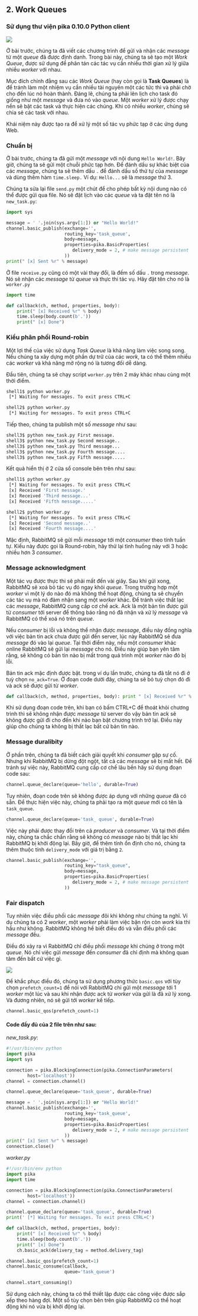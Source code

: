 ## 2. Work Queues

### Sử dụng thư viện pika 0.10.0 Python client

<img src="https://www.rabbitmq.com/img/tutorials/python-two.png" />

Ở bài trước, chúng ta đã viết các chương trình để gửi và nhận các *message* từ một *queue* đã được định danh. Trong bài này, chúng ta sẽ tạo một *Work Queue*, được sử dụng để phân tán các tác vụ cần nhiều thời gian xử lý giữa nhiều *worker* với nhau.

Mục đích chính đằng sau các *Work Queue* (hay còn gọi là **Task Queues**) là để tránh làm một nhiệm vụ cần nhiều tài nguyên một các tức thì và phải chờ cho đến lúc nó hoàn thành. Đáng lẽ, chúng ta phải lên lịch cho task đó giống như một *message* và đưa nó vào *queue*. Một *worker* xử lý được chạy nền sẽ bật các task và thực hiện các chúng. Khi có nhiều *worker*, chúng sẽ chia sẻ các task với nhau.

Khái niệm này được tạo ra để xử lý một số tác vụ phức tạp ở các ứng dụng Web.

### Chuẩn bị

Ở bài trước, chúng ta đã gửi một *message* với nội dung `Hello World!`. Bây giờ, chúng ta sẽ gửi một chuỗi phức tạp hơn. Để đánh dấu sự khác biệt của các *message*, chúng ta sẽ thêm dấu `.` để đánh dấu số thứ tự của *message* và dùng thêm hàm `time.sleep.` Ví dụ: `Hello...` sẽ là *message* thứ 3.

Chúng ta sửa lại file `send.py` một chút để cho phép bất kỳ nội dung nào có thể được gửi qua file. Nó sẽ đặt lịch vào các *queue* và ta đặt tên nó là `new_task.py`:

```python
import sys

message = ' '.join(sys.argv[1:]) or "Hello World!"
channel.basic_publish(exchange='',
                      routing_key='task_queue',
                      body=message,
                      properties=pika.BasicProperties(
                         delivery_mode = 2, # make message persistent
                      ))
print(" [x] Sent %r" % message)
```

Ở file `receive.py` cũng có một vài thay đổi, là đếm số dấu `.` trong *message*. Nó sẽ nhận các *message* từ *queue* và thực thi tác vụ. Hãy đặt tên cho nó là `worker.py`

```python
import time

def callback(ch, method, properties, body):
    print(" [x] Received %r" % body)
    time.sleep(body.count(b'.'))
    print(" [x] Done")
```

### Kiểu phân phối Round-robin

Một lợi thế của việc sử dụng *Task Queue* là khả năng làm việc song song. Nếu chúng ta xây dựng một phần dự trữ của các *work*, ta có thể thêm nhiều các *worker* và khả năng mở rộng nó là tương đối dễ dàng.

Đầu tiên, chúng ta sẽ chạy script `worker.py` trên 2 máy khác nhau cùng một thời điểm.

```bash
shell1$ python worker.py
 [*] Waiting for messages. To exit press CTRL+C
```

```bash
shell2$ python worker.py
 [*] Waiting for messages. To exit press CTRL+C
```

Tiếp theo, chúng ta publish một số *message* như sau:

```bash
shell3$ python new_task.py First message.
shell3$ python new_task.py Second message..
shell3$ python new_task.py Third message...
shell3$ python new_task.py Fourth message....
shell3$ python new_task.py Fifth message.....
```

Kết quả hiển thị ở 2 cửa sổ console bên trên như sau:

```bash
shell1$ python worker.py
 [*] Waiting for messages. To exit press CTRL+C
 [x] Received 'First message.'
 [x] Received 'Third message...'
 [x] Received 'Fifth message.....'
```

```bash
shell2$ python worker.py
 [*] Waiting for messages. To exit press CTRL+C
 [x] Received 'Second message..'
 [x] Received 'Fourth message....'
```

Mặc định, RabbitMQ sẽ gửi mỗi *message* tới một *consumer* theo tính tuần tự. Kiểu này được gọi là Round-robin, hãy thử lại tình huống này với 3 hoặc nhiều hơn 3 *consumer*.

### Message acknowledgment

Một tác vụ được thực thi sẽ phải mất đến vài giây. Sau khi gửi xong, RabbitMQ sẽ xoá bỏ tác vụ đó ngay khỏi *queue*. Trong trường hợp một *worker* vì một lý do nào đó mà không thể hoạt động, chúng ta sẽ chuyển các tác vụ mà nó đảm nhận sang một *worker* khác. Để tránh việc thất lạc các *message*, RabbitMQ cung cấp cơ chế ack. Ack là một bản tin được gửi từ *consumer* tới server để thông báo rằng nó đã nhận và xử lý *message* và RabbitMQ có thể xoá nó trên *queue*.

Nếu *consumer* bị lỗi và không thể nhận được *message*, điều này đồng nghĩa với việc bản tin ack chưa được gửi đến server, lúc này RabbitMQ sẽ đưa *message* đó vào lại *queue*. Tại thời điểm này, nếu một *consumer* khác online RabbitMQ sẽ gửi lại *message* cho nó. Điều này giúp bạn yên tâm rằng, sẽ không có bản tin nào bị mất trong quá trình một *worker* nào đó bị lỗi.

Bản tin ack mặc định được bật. trong ví dụ lần trước, chúng ta đã tắt nó đi ở tuỳ chọn `no_ack=True`. Ở đoạn code dưới đây, chúng ta sẽ bỏ tuỳ chọn đó đi và ack sẽ được gửi từ *worker*.

```python
def callback(ch, method, properties, body): print " [x] Received %r" % (body,) time.sleep( body.count('.') ) print " [x] Done" ch.basic_ack(delivery_tag = method.delivery_tag) channel.basic_consume(callback, queue='hello')
```

Khi sử dụng đoạn code trên, khi bạn có bấm CTRL+C để thoát khỏi chương trình thì sẽ không nhận được *message* từ server do vậy bản tin ack sẽ không được gửi đi cho đến khi nào bạn bật chương trình trở lại. Điều này giúp cho chúng ta không bị thất lạc bất cứ bản tin nào.

### Message duralibity

Ở phần trên, chúng ta đã biết cách giải quyết khi *consumer* gặp sự cố. Nhưng khi RabbitMQ bị dừng đột ngột, tất cả các *message* sẽ bị mất hết. Để tránh sự việc này, RabbitMQ cung cấp cơ chế lâu bền hãy sử dụng đoạn code sau:

```python
channel.queue_declare(queue='hello', durable=True)
```

Tuy nhiên, đoạn code trên sẽ không được áp dụng với những *queue* đã có sẵn. Để thực hiện việc này, chúng ta phải tạo ra một *queue* mới có tên là `task_queue`.

```python
channel.queue_declare(queue='task_ queue', durable=True)
```

Việc này phải được thay đổi trên cả *producer* và *consumer*. Và tại thời điểm này, chúng ta chắc chắn rằng sẽ không có *message* nào bị thất lạc khi RabbitMQ bị khởi động lại. Bây giờ, để thêm tính ổn định cho nó, chúng ta thêm thuộc tính `delivery_mode` với giá trị bằng `2`.

```python
channel.basic_publish(exchange='',
                      routing_key="task_queue",
                      body=message,
                      properties=pika.BasicProperties(
                         delivery_mode = 2, # make message persistent
                      ))
```

### Fair dispatch

Tuy nhiên việc điều phối các *message* đôi khi không như chúng ta nghĩ. Ví dụ chúng ta có 2 *worker*, một *worker* phải làm việc bận rộn còn *work* kia thì hầu như không. RabbitMQ không hề biết điều đó và vẫn điều phối các *message* đều.

Điều đó xảy ra vì RabbitMQ chỉ điều phối *message* khi chúng ở trong một *queue*. Nó chỉ việc gửi *message* đến *consumer* đã chỉ định mà không quan tâm đến bất cứ việc gì.

<img src="https://www.rabbitmq.com/img/tutorials/prefetch-count.png" />

Để khắc phục điều đó, chúng ta sử dụng phương thức `basic.qos` với tùy chọn `prefetch_count=1` để nói với RabbitMQ chỉ gửi một *message* tới 1 *worker* một lúc và sau khi nhận được ack từ *worker* vừa gửi là đã xử lý xong. Và đương nhiên, nó sẽ gửi tới *worker* kế tiếp.

```python
channel.basic_qos(prefetch_count=1)
```


#### Code đầy đủ của 2 file trên như sau:

*new_task.py*:

```python
#!/usr/bin/env python
import pika
import sys

connection = pika.BlockingConnection(pika.ConnectionParameters(
        host='localhost'))
channel = connection.channel()

channel.queue_declare(queue='task_queue', durable=True)

message = ' '.join(sys.argv[1:]) or "Hello World!"
channel.basic_publish(exchange='',
                      routing_key='task_queue',
                      body=message,
                      properties=pika.BasicProperties(
                         delivery_mode = 2, # make message persistent
                      ))
print(" [x] Sent %r" % message)
connection.close()
```

*worker.py*

```python
#!/usr/bin/env python
import pika
import time

connection = pika.BlockingConnection(pika.ConnectionParameters(
        host='localhost'))
channel = connection.channel()

channel.queue_declare(queue='task_queue', durable=True)
print(' [*] Waiting for messages. To exit press CTRL+C')

def callback(ch, method, properties, body):
    print(" [x] Received %r" % body)
    time.sleep(body.count(b'.'))
    print(" [x] Done")
    ch.basic_ack(delivery_tag = method.delivery_tag)

channel.basic_qos(prefetch_count=1)
channel.basic_consume(callback,
                      queue='task_queue')

channel.start_consuming()
```

Sử dụng cách này, chúng ta có thể thiết lập được các công việc được sắp xếp theo hàng đợi. Một số tùy chọn bên trên giúp RabbitMQ có thể hoạt động khi nó vừa bị khởi động lại.